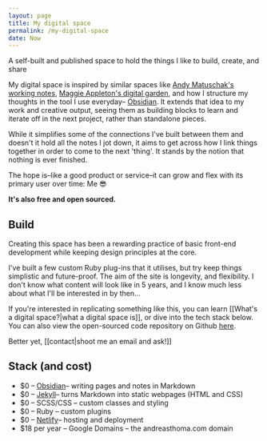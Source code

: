 ```yaml
---
layout: page
title: My digital space
permalink: /my-digital-space
date: Now
---
```

<p class="callout">A self-built and published space to hold the things I like to build, create, and share</p>

My digital space is inspired by similar spaces like [Andy Matuschak's working notes](https://notes.andymatuschak.org/About_these_notes), [Maggie Appleton's digital garden](https://maggieappleton.com/garden-history), and how I structure my thoughts in the tool I use everyday– [Obsidian](https://obsidian.md/). It extends that idea to my work and creative output, seeing them as building blocks to learn and iterate off in the next project, rather than standalone pieces.

While it simplifies some of the connections I've built between them and doesn't it hold all the notes I jot down, it aims to get across how I link things together in order to come to the next 'thing'. It stands by the notion that nothing is ever finished.

The hope is–like a good product or service–it can grow and flex with its primary user over time: Me 😎

**It's also free and open sourced.**
## Build

Creating this space has been a rewarding practice of basic front-end development while keeping design principles at the core.

I've built a few custom Ruby plug-ins that it utilises, but try keep things simplistic and future-proof. The aim of the site is longevity, and flexibility. I don't know what content will look like in 5 years, and I know much less about what I'll be interested in by then...

If you're interested in replicating something like this, you can learn [[What's a digital space?|what a digital space  is]], or dive into the tech stack below. You can also view the open-sourced code repository on Github [here](https://github.com/andreeeeaaaaas/my-digital-space).

Better yet, [[contact|shoot me an email and ask!]]

## Stack (and cost)


- $0 – [Obsidian](https://obsidian.md/)– writing pages and notes in Markdown
- $0 – [Jekyll](https://jekyllrb.com/)– turns Markdown into static webpages (HTML and CSS)
- $0 – SCSS/CSS –  custom classes and styling
- $0 – Ruby –  custom plugins
- $0 – [Netlify](https://www.netlify.com/)– hosting and deployment
- $18 per year – Google Domains – the andreasthoma.com domain
